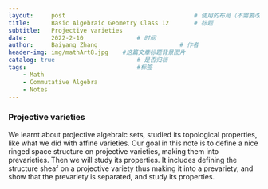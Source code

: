 ```yaml
---
layout:     post   				                    # 使用的布局（不需要改）
title:      Basic Algebraic Geometry Class 12		# 标题 
subtitle:   Projective varieties
date:       2022-2-10 				# 时间
author:     Baiyang Zhang 						# 作者
header-img: img/mathArt8.jpg 	#这篇文章标题背景图片
catalog: true 						# 是否归档
tags:								#标签
    - Math
    - Commutative Algebra
    - Notes
---
```


### Projective varieties

We learnt about projective algebraic sets, studied its topological properties, like what we did with affine varieties. Our goal in this note is to define a nice ringed space structure on projective varieties, making them into prevarieties. Then we will study its properties. It includes defining the structure sheaf on a projective variety thus making it into a prevariety, and show that the prevariety is separated, and study its properties.

